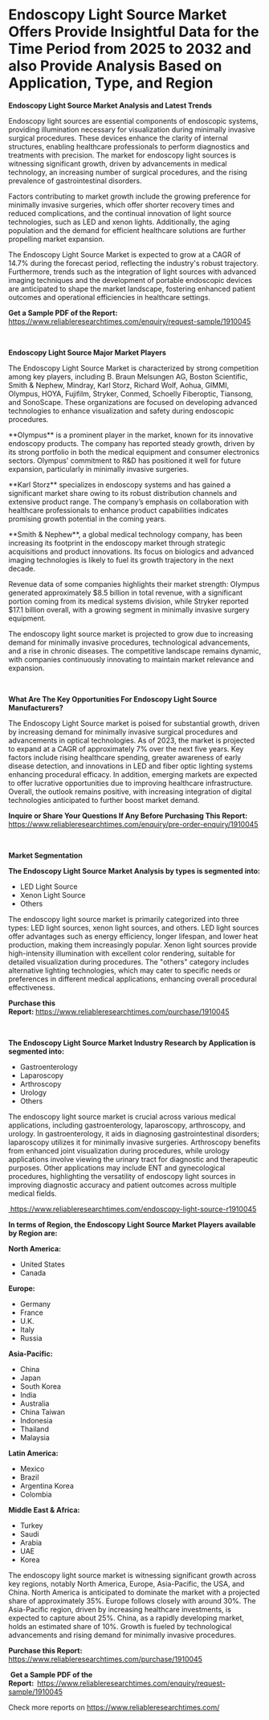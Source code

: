 <p><h1>Endoscopy Light Source Market Offers Provide Insightful Data for the Time Period from 2025 to 2032 and also Provide Analysis Based on Application, Type, and Region</h1></p><p><strong>Endoscopy Light Source Market Analysis and Latest Trends</strong></p>
<p><p>Endoscopy light sources are essential components of endoscopic systems, providing illumination necessary for visualization during minimally invasive surgical procedures. These devices enhance the clarity of internal structures, enabling healthcare professionals to perform diagnostics and treatments with precision. The market for endoscopy light sources is witnessing significant growth, driven by advancements in medical technology, an increasing number of surgical procedures, and the rising prevalence of gastrointestinal disorders.</p><p>Factors contributing to market growth include the growing preference for minimally invasive surgeries, which offer shorter recovery times and reduced complications, and the continual innovation of light source technologies, such as LED and xenon lights. Additionally, the aging population and the demand for efficient healthcare solutions are further propelling market expansion. </p><p>The Endoscopy Light Source Market is expected to grow at a CAGR of 14.7% during the forecast period, reflecting the industry's robust trajectory. Furthermore, trends such as the integration of light sources with advanced imaging techniques and the development of portable endoscopic devices are anticipated to shape the market landscape, fostering enhanced patient outcomes and operational efficiencies in healthcare settings.</p></p>
<p><strong>Get a Sample PDF of the Report:&nbsp;</strong> <a href="https://www.reliableresearchtimes.com/enquiry/request-sample/1910045?utm_campaign=2624&utm_medium=2&utm_source=Github&utm_content=ia&utm_term=04032025&utm_id=endoscopy-light-source">https://www.reliableresearchtimes.com/enquiry/request-sample/1910045</a></p>
<p>&nbsp;</p>
<p><strong>Endoscopy Light Source Major Market Players</strong></p>
<p><p>The Endoscopy Light Source Market is characterized by strong competition among key players, including B. Braun Melsungen AG, Boston Scientific, Smith & Nephew, Mindray, Karl Storz, Richard Wolf, Aohua, GIMMI, Olympus, HOYA, Fujifilm, Stryker, Conmed, Schoelly Fiberoptic, Tiansong, and SonoScape. These organizations are focused on developing advanced technologies to enhance visualization and safety during endoscopic procedures.</p><p>**Olympus** is a prominent player in the market, known for its innovative endoscopy products. The company has reported steady growth, driven by its strong portfolio in both the medical equipment and consumer electronics sectors. Olympus' commitment to R&D has positioned it well for future expansion, particularly in minimally invasive surgeries.</p><p>**Karl Storz** specializes in endoscopy systems and has gained a significant market share owing to its robust distribution channels and extensive product range. The company’s emphasis on collaboration with healthcare professionals to enhance product capabilities indicates promising growth potential in the coming years.</p><p>**Smith & Nephew**, a global medical technology company, has been increasing its footprint in the endoscopy market through strategic acquisitions and product innovations. Its focus on biologics and advanced imaging technologies is likely to fuel its growth trajectory in the next decade.</p><p>Revenue data of some companies highlights their market strength: Olympus generated approximately $8.5 billion in total revenue, with a significant portion coming from its medical systems division, while Stryker reported $17.1 billion overall, with a growing segment in minimally invasive surgery equipment.</p><p>The endoscopy light source market is projected to grow due to increasing demand for minimally invasive procedures, technological advancements, and a rise in chronic diseases. The competitive landscape remains dynamic, with companies continuously innovating to maintain market relevance and expansion.</p></p>
<p>&nbsp;</p>
<p><strong>What Are The Key Opportunities For Endoscopy Light Source Manufacturers?</strong></p>
<p><p>The Endoscopy Light Source market is poised for substantial growth, driven by increasing demand for minimally invasive surgical procedures and advancements in optical technologies. As of 2023, the market is projected to expand at a CAGR of approximately 7% over the next five years. Key factors include rising healthcare spending, greater awareness of early disease detection, and innovations in LED and fiber optic lighting systems enhancing procedural efficacy. In addition, emerging markets are expected to offer lucrative opportunities due to improving healthcare infrastructure. Overall, the outlook remains positive, with increasing integration of digital technologies anticipated to further boost market demand.</p></p>
<p><strong>Inquire or Share Your Questions If Any Before Purchasing This Report:</strong> <a href="https://www.reliableresearchtimes.com/enquiry/pre-order-enquiry/1910045?utm_campaign=2624&utm_medium=2&utm_source=Github&utm_content=ia&utm_term=04032025&utm_id=endoscopy-light-source">https://www.reliableresearchtimes.com/enquiry/pre-order-enquiry/1910045</a></p>
<p>&nbsp;</p>
<p><strong>Market Segmentation</strong></p>
<p><strong>The Endoscopy Light Source Market Analysis by types is segmented into:</strong></p>
<p><ul><li>LED Light Source</li><li>Xenon Light Source</li><li>Others</li></ul></p>
<p><p>The endoscopy light source market is primarily categorized into three types: LED light sources, xenon light sources, and others. LED light sources offer advantages such as energy efficiency, longer lifespan, and lower heat production, making them increasingly popular. Xenon light sources provide high-intensity illumination with excellent color rendering, suitable for detailed visualization during procedures. The "others" category includes alternative lighting technologies, which may cater to specific needs or preferences in different medical applications, enhancing overall procedural effectiveness.</p></p>
<p><strong>Purchase this Report:&nbsp;</strong><a href="https://www.reliableresearchtimes.com/purchase/1910045?utm_campaign=2624&utm_medium=2&utm_source=Github&utm_content=ia&utm_term=04032025&utm_id=endoscopy-light-source">https://www.reliableresearchtimes.com/purchase/1910045</a></p>
<p>&nbsp;</p>
<p><strong>The Endoscopy Light Source Market Industry Research by Application is segmented into:</strong></p>
<p><ul><li>Gastroenterology</li><li>Laparoscopy</li><li>Arthroscopy</li><li>Urology</li><li>Others</li></ul></p>
<p><p>The endoscopy light source market is crucial across various medical applications, including gastroenterology, laparoscopy, arthroscopy, and urology. In gastroenterology, it aids in diagnosing gastrointestinal disorders; laparoscopy utilizes it for minimally invasive surgeries. Arthroscopy benefits from enhanced joint visualization during procedures, while urology applications involve viewing the urinary tract for diagnostic and therapeutic purposes. Other applications may include ENT and gynecological procedures, highlighting the versatility of endoscopy light sources in improving diagnostic accuracy and patient outcomes across multiple medical fields.</p></p>
<p><a href="https://www.reliableresearchtimes.com/endoscopy-light-source-r1910045?utm_campaign=2624&utm_medium=2&utm_source=Github&utm_content=ia&utm_term=04032025&utm_id=endoscopy-light-source">&nbsp;https://www.reliableresearchtimes.com/endoscopy-light-source-r1910045</a></p>
<p><strong>In terms of Region, the Endoscopy Light Source Market Players available by Region are:</strong></p>
<p>
    <p> <strong> North America: </strong>
        <ul>
            <li>United States</li>
            <li>Canada</li>
        </ul>
        </p> 
    <p> <strong> Europe: </strong>
        <ul>
            <li>Germany</li>
            <li>France</li>
            <li>U.K.</li>
            <li>Italy</li>
            <li>Russia</li>
        </ul>
        </p> 
    <p> <strong> Asia-Pacific: </strong>
        <ul>
            <li>China</li>
            <li>Japan</li>
            <li>South Korea</li>
            <li>India</li>
            <li>Australia</li>
            <li>China Taiwan</li>
            <li>Indonesia</li>
            <li>Thailand</li>
            <li>Malaysia</li>
        </ul>
        </p> 
    <p> <strong> Latin America: </strong>
        <ul>
            <li>Mexico</li>
            <li>Brazil</li>
            <li>Argentina Korea</li>
            <li>Colombia</li>
        </ul>
        </p> 
    <p> <strong> Middle East & Africa: </strong>
        <ul>
            <li>Turkey</li>
            <li>Saudi</li>
            <li>Arabia</li>
            <li>UAE</li>
            <li>Korea</li>
        </ul>
    </p>
    </p>
<p><p>The endoscopy light source market is witnessing significant growth across key regions, notably North America, Europe, Asia-Pacific, the USA, and China. North America is anticipated to dominate the market with a projected share of approximately 35%. Europe follows closely with around 30%. The Asia-Pacific region, driven by increasing healthcare investments, is expected to capture about 25%. China, as a rapidly developing market, holds an estimated share of 10%. Growth is fueled by technological advancements and rising demand for minimally invasive procedures.</p></p>
<p><strong>Purchase this Report: </strong><a href="https://www.reliableresearchtimes.com/purchase/1910045?utm_campaign=2624&utm_medium=2&utm_source=Github&utm_content=ia&utm_term=04032025&utm_id=endoscopy-light-source">https://www.reliableresearchtimes.com/purchase/1910045</a></p>
<p>&nbsp;<strong>Get a Sample PDF of the Report:&nbsp;&nbsp;</strong><a href="https://www.reliableresearchtimes.com/enquiry/request-sample/1910045?utm_campaign=2624&utm_medium=2&utm_source=Github&utm_content=ia&utm_term=04032025&utm_id=endoscopy-light-source">https://www.reliableresearchtimes.com/enquiry/request-sample/1910045</a></p>
<p><strong></strong></p>
<p>Check more reports on <a href="https://www.reliableresearchtimes.com/?utm_campaign=2624&utm_medium=2&utm_source=Github&utm_content=ia&utm_term=04032025&utm_id=endoscopy-light-source">https://www.reliableresearchtimes.com/</a></p>